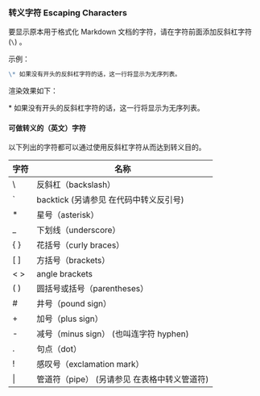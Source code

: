 ### 转义字符 Escaping Characters

要显示原本用于格式化 Markdown 文档的字符，请在字符前面添加反斜杠字符 (`\`) 。

示例：

```markdown
\* 如果没有开头的反斜杠字符的话，这一行将显示为无序列表。
```

渲染效果如下：

\* 如果没有开头的反斜杠字符的话，这一行将显示为无序列表。

#### 可做转义的（英文）字符

以下列出的字符都可以通过使用反斜杠字符从而达到转义目的。

| 字符	| 名称 |
|------|------|
|\ |反斜杠（backslash）|
|` |backtick (另请参见 在代码中转义反引号)|
|*	|星号（asterisk）|
|_ |下划线（underscore）|
|{ }|	花括号（curly braces）|
|[ ]|	方括号（brackets）|
|< >|	angle brackets|
|( )| 圆括号或括号（parentheses）|
|#	|井号（pound sign）|
|+	|加号（plus sign）|
|-	|减号（minus sign） (也叫连字符 hyphen)|
|.	|句点（dot）|
|!	|感叹号（exclamation mark）|
|\|	|管道符（pipe） (另请参见 在表格中转义管道符)|